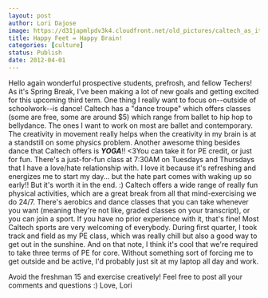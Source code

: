```yaml
---
layout: post
author: Lori Dajose
image: https://d31japmlpdv3k4.cloudfront.net/old_pictures/caltech_as_it_happens/6a0105349b8251970b0168e96602a3970c.jpg
title: Happy Feet = Happy Brain! 
categories: [culture]
status: Publish
date: 2012-04-01
---
```


Hello again wonderful prospective students, prefrosh, and fellow Techers!
As it's Spring Break, I've been making a lot of new goals and getting excited for this upcoming third term. One thing I really want to focus on--outside of schoolwork--is dance! Caltech has a "dance troupe" which offers classes (some are free, some are around $5) which range from ballet to hip hop to bellydance. The ones I want to work on most are ballet and contemporary. The creativity in movement really helps when the creativity in my brain is at a standstill on some physics problem. Another awesome thing besides dance that Caltech offers is ***YOGA***!! &lt;3You can take it for PE credit, or just for fun. There's a just-for-fun class at 7:30AM on Tuesdays and Thursdays that I have a love/hate relationship with. I love it because it's refreshing and energizes me to start my day... but the hate part comes with waking up so early!! But it's worth it in the end. :)
Caltech offers a wide range of really fun physical activities, which are a great break from all that mind-exercising we do 24/7. There's aerobics and dance classes that you can take whenever you want (meaning they're not like, graded classes on your transcript), or you can join a sport. If you have no prior experience with it, that's fine! Most Caltech sports are very welcoming of everybody. During first quarter, I took track and field as my PE class, which was really chill but also a good way to get out in the sunshine. And on that note, I think it's cool that we're required to take three terms of PE for core. Without something sort of forcing me to get outside and be active, I'd probably just sit at my laptop all day and work.

Avoid the freshman 15 and exercise creatively! Feel free to post all your comments and questions :)
Love,
Lori

